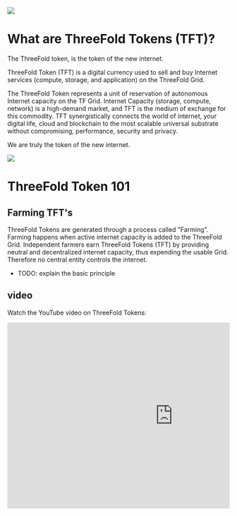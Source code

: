 ![](tokenwiki.png)

# What are ThreeFold Tokens (TFT)?

The ThreeFold token, is the token of the new internet. 

ThreeFold Token (TFT) is a digital currency used to sell and buy Internet services (compute, storage, and application) on the ThreeFold Grid. 

The ThreeFold Token represents a unit of reservation of autonomous Internet capacity on the TF Grid. Internet Capacity (storage, compute, network) is a high-demand market, and TFT is the medium of exchange for this commodity. TFT synergistically connects the world of internet, your digital life, cloud and blockchain to the most scalable universal substrate without compromising, performance, security and privacy.

We are truly the token of the new internet.

![](token_working.png)


# ThreeFold Token 101

## Farming TFT's

ThreeFold Tokens are generated through a process called "Farming". Farming happens when active internet capacity is added to the ThreeFold Grid. Independent farmers earn ThreeFold Tokens (TFT) by providing neutral and decentralized internet capacity, thus expending the usable Grid. Therefore no central entity controls the internet.


- TODO: explain the basic principle

## video

Watch the YouTube video on ThreeFold Tokens:

<div style="overflow:hidden;">
  <iframe width="750" height="421" src="https://www.youtube.com/embed/RJpI36DBXLE" frameborder="0" allow="accelerometer; autoplay; encrypted-media; gyroscope; picture-in-picture" allowfullscreen></iframe>
</div>
